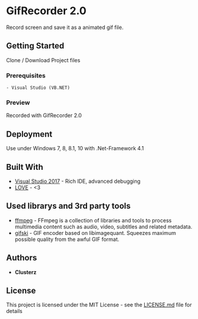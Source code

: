 # GifRecorder 2.0

Record screen and save it as a animated gif file.

## Getting Started

Clone / Download Project files

### Prerequisites

```
- Visual Studio (VB.NET)
```

### Preview

Recorded with GifRecorder 2.0



## Deployment

Use under Windows 7, 8, 8.1, 10 with .Net-Framework 4.1

## Built With

* [Visual Studio 2017](https://www.visualstudio.com/) - Rich IDE, advanced debugging
* [LOVE](https://bech0r.net/) - <3

## Used librarys and 3rd party tools

* [ffmpeg](https://github.com/FFmpeg/FFmpeg) - FFmpeg is a collection of libraries and tools to process multimedia content such as audio, video, subtitles and related metadata.
* [gifski](https://github.com/ImageOptim/gifski) - GIF encoder based on libimagequant. Squeezes maximum possible quality from the awful GIF format.

## Authors

* **Clusterz**

## License

This project is licensed under the MIT License - see the [LICENSE.md](https://github.com/clusterzx/GifRecorder/blob/master/LICENSE) file for details
